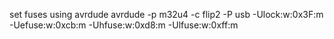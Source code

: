 set fuses using avrdude
avrdude -p m32u4 -c flip2 -P usb -Ulock:w:0x3F:m -Uefuse:w:0xcb:m -Uhfuse:w:0xd8:m -Ulfuse:w:0xff:m